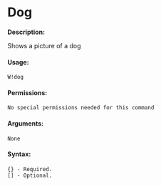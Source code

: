 # Dog

**Description:**

Shows a picture of a dog 

#### Usage:

```text
W!dog 
```

#### Permissions:

```text
No special permissions needed for this command
```

#### Arguments:

```text
None
```

#### Syntax:

```text
{} - Required.
[] - Optional.
```

